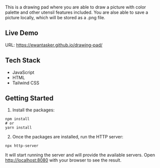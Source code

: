This is a drawing pad where you are able to draw a picture with color palette and other utensil features included.
You are alse able to save a picture locally, which will be stored as a .png file.


## Live Demo

URL: https://ewantasker.github.io/drawing-pad/


## Tech Stack
- JavaScript
- HTML
- Tailwind CSS


## Getting Started

1. Install the packages:

```
npm install
# or
yarn install
```

2. Once the packages are installed, run the HTTP server:

```
npx http-server
```

It will start running the server and will provide the available servers.
Open [http://localhost:8080](http://localhost:8080) with your browser to see the result.
